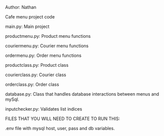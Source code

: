 Author: Nathan

Cafe menu project code

main.py: Main project

productmenu.py: Product menu functions

couriermenu.py: Courier menu functions

ordermenu.py: Order menu functions

productclass.py: Product class

courierclass.py: Courier class

orderclass.py: Order class

database.py: Class that handles database interactions between menus and mySql.

inputchecker.py: Validates list indices

FILES THAT YOU WILL NEED TO CREATE TO RUN THIS:

.env file with mysql host, user, pass and db variables.